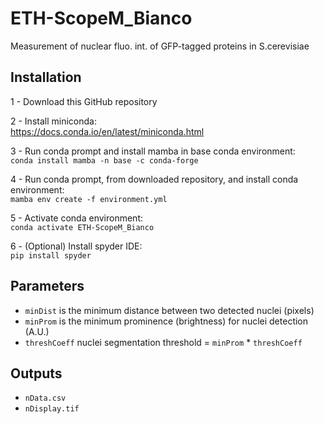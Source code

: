 # ETH-ScopeM_Bianco
Measurement of nuclear fluo. int. of GFP-tagged proteins in S.cerevisiae

## Installation
1 - Download this GitHub repository  

2 - Install miniconda:  
https://docs.conda.io/en/latest/miniconda.html  

3 - Run conda prompt and install mamba in base conda environment:  
`conda install mamba -n base -c conda-forge`  

4 - Run conda prompt, from downloaded repository, and install conda environment:  
`mamba env create -f environment.yml`   

5 - Activate conda environment:  
`conda activate ETH-ScopeM_Bianco`  

6 - (Optional) Install spyder IDE:  
`pip install spyder` 

## Parameters
- `minDist` is the minimum distance between two detected nuclei (pixels)
- `minProm` is the minimum prominence (brightness) for nuclei detection (A.U.)
- `threshCoeff` nuclei segmentation threshold = `minProm` * `threshCoeff`

## Outputs
- `nData.csv`
- `nDisplay.tif`




